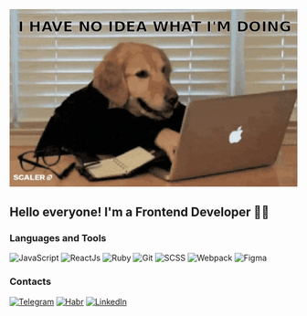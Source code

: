 [![Header](https://github.com/rubyhat/rubyhat/blob/main/assets/giphy.gif)](https://rubyhat.github.io/)

## Hello everyone! I'm a Frontend Developer 👨‍💻

### Languages and Tools

![JavaScript](https://img.shields.io/badge/-JavaScript-778899?style=for-the-badge&logo=javascript)
![ReactJs](https://img.shields.io/badge/-ReactJs-778899?style=for-the-badge&logo=react)
![Ruby](https://img.shields.io/badge/-Ruby-778899?style=for-the-badge&logo=ruby&logoColor=DC143C)
![Git](https://img.shields.io/badge/-Git-778899?style=for-the-badge&logo=git)
![SCSS](https://img.shields.io/badge/-SCSS-778899?style=for-the-badge&logo=sass)
![Webpack](https://img.shields.io/badge/-Webpack-778899?style=for-the-badge&logo=webpack)
![Figma](https://img.shields.io/badge/-Figma-778899?style=for-the-badge&logo=figma)

### Contacts

[![Telegram](https://img.shields.io/badge/-Telegram-778899?style=for-the-badge&logo=telegram)](https://t.me/rubyhat)
[![Habr](https://img.shields.io/badge/-Habr-778899?style=for-the-badge&logo=habr&logoColor=4682B4)](https://career.habr.com/rubyhat)
[![LinkedIn](https://img.shields.io/badge/-LinkedIn-778899?style=for-the-badge&logo=linkedin&logoColor=4682B4)](https://www.linkedin.com/in/vladislav-tsay-2701a720b/)
